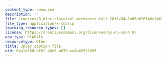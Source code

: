 ```yaml
---
content_type: resource
description: ''
file: /courses/8-01sc-classical-mechanics-fall-2016/64a1e66ddf6f46e94670ee6a48511885_nfawe03nvAY.srt
file_type: application/x-subrip
learning_resource_types: []
license: https://creativecommons.org/licenses/by-nc-sa/4.0/
ocw_type: OCWFile
resourcetype: Other
title: 3play caption file
uid: 64a1e66d-df6f-46e9-4670-ee6a48511885
---
```

